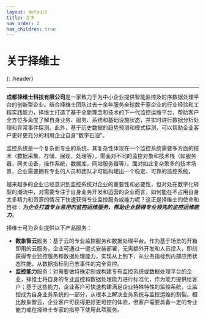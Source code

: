 ```yaml
---
layout: default
title: 关于
nav_order: 2
has_children: true
---
```


# 关于择维士
{: .header}

---
**成都择维士科技有限公司**是一家致力于为中小企业提供智能监控及时序数据处理平台的创新型企业。结合择维士团队过去十余年服务全球数千家企业的行业经验和工程实践能力，择维士打造了基于全新理念和技术的下一代监控运维平台，帮助客户全方位多角度了解自身业务、服务、系统和基础设施状态，并实时进行数据分析处理和异常事件探测。此外，基于历史数据的趋势预测和模式探测，可以帮助企业客户更好更充分的利用企业自身"数字石油"。

监控系统是一个复杂而专业的系统，其复杂性体现在一个监控系统需要多方面的技术（数据采集，存储，展现，处理等），需面对不同的监控对象和技术栈（如服务器，网关设备，操作系统，数据库，网站服务器等）。面对如此复杂繁多的技术场景，企业需要拥有专业的人员和团队才可能构建出一个稳定、可靠的监控系统。

越来越多的企业已经意识到监控系统对企业的重要性和必要性，但对处在数字化转型的潮流中，对需要专注于自身业务开发和运营的企业而言，如何能在不占用自身太多精力和资源的情况下快速获得专业监控服务或能力呢？这正是择维士的使命和目标：***为企业打造专业易用的监控运维服务，帮助企业获得专业领先的监控运维能力***。

择维士可为企业提供以下产品服务：

* **数象智云**服务：基于云的专业监控服务和数据处理平台。作为基于场景的开箱即用的云服务，企业可通过一键式安装部署，无需额外开发和人员投入，即刻获得专业监控服务和数据处理能力，实现从上到下，从业务指标到内部应用状态性能，从数据指标到日志事件的完全监控。
* **监控能力**服务：对需要做特殊定制或构建专有监控系统或数据处理平台的企业，择维士将自身的专业监控和数据处理能力进行标准化，作为能力提供给客户；基于这些能力，企业客户可快速构建满足企业特殊特性的监控系统，让监控成为自身业务系统的一部分，从根本上解决业务系统与监控运维的割裂。相比数象智云，企业客户可获得更好更可控的体验，但客户需要具备一定的专业能力或在择维士专家的指导下使用此项服务。 
